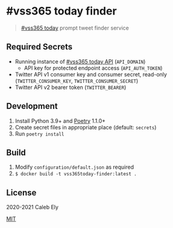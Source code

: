 # #vss365 today finder

> [#vss365 today](https://vss365today.com/) prompt tweet finder service

## Required Secrets

- Running instance of [#vss365 today API](https://github.com/le717/vss365today-api) (`API_DOMAIN`)
  - API key for protected endpoint access (`API_AUTH_TOKEN`)
- Twitter API v1 consumer key and consumer secret, read-only (`TWITTER_CONSUMER_KEY`, `TWITTER_CONSUMER_SECRET`)
- Twitter API v2 bearer token (`TWITTER_BEARER`)

## Development

1. Install Python 3.9+ and [Poetry](https://python-poetry.org/) 1.1.0+
1. Create secret files in appropriate place (default: `secrets`)
1. Run `poetry install`

## Build

1. Modify `configuration/default.json` as required
1. `$ docker build -t vss365today-finder:latest .`

## License

2020-2021 Caleb Ely

[MIT](LICENSE)
